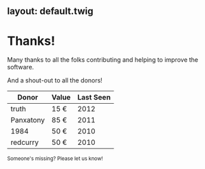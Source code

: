 layout:	default.twig
---

# Thanks!

Many thanks to all the folks contributing and helping to improve the software.

And a shout-out to all the donors!

| <i class='icon-resize-vertical'></i> Donor |<i class='icon-resize-vertical'></i> Value | <i class='icon-resize-vertical'></i> Last Seen | 
| ----------	| ------ 	| -----|
| truth       | 15 €    | 2012 |
| Panxatony 	| 85 € 	  | 2011 |
| 1984 	      | 50 € 	  | 2010 |
| redcurry 	  | 50 € 	  | 2010 |

<small class='muted'>
Someone's missing? Please let us know!
</small>
